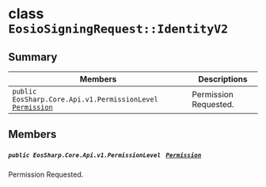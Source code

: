 # class `EosioSigningRequest::IdentityV2` 

## Summary

 Members                                | Descriptions                                
----------------------------------------|---------------------------------------------
`public EosSharp.Core.Api.v1.PermissionLevel ` [`Permission`](#class_eosio_signing_request_1_1_identity_v2_1ae6280780379ca4505f5d48a55d68a279) | Permission Requested.

## Members

##### `public EosSharp.Core.Api.v1.PermissionLevel ` [`Permission`](#class_eosio_signing_request_1_1_identity_v2_1ae6280780379ca4505f5d48a55d68a279) 

Permission Requested.

